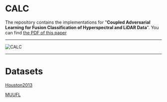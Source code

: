 # CALC
The repository contains the implementations for "**Coupled Adversarial Learning for Fusion Classification of Hyperspectral and LiDAR Data**". You can find [the PDF of this paper](https://www.sciencedirect.com/science/article/pii/S156625352200269X)
****
![CALC](https://github.com/Ding-Kexin/CALC/blob/main/figure/CALC.jpg)
****
# Datasets
[Houston2013](http://www.grss-ieee.org/community/technical-committees/data-fusion/2013-ieee-grss-data-fusion-contest/)

[MUUFL](https://github.com/GatorSense/MUUFLGulfport/)
